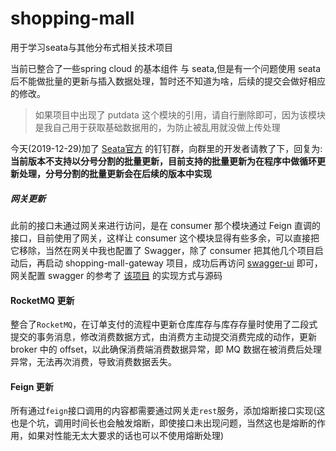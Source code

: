 # shopping-mall
用于学习seata与其他分布式相关技术项目

当前已整合了一些spring cloud 的基本组件 与 seata,但是有一个问题使用 seata 后不能做批量的更新与插入数据处理，暂时还不知道为啥，后续的提交会做好相应的修改。
> 如果项目中出现了 putdata 这个模块的引用，请自行删除即可，因为该模块是我自己用于获取基础数据用的，为防止被乱用就没做上传处理

今天(2019-12-29)加了 [Seata官方](https://seata.io/zh-cn/community/index.html) 的钉钉群，向群里的开发者请教了下，回复为:**当前版本不支持以分号分割的批量更新，目前支持的批量更新为在程序中做循环更新处理，分号分割的批量更新会在后续的版本中实现**

##### 网关更新

此前的接口未通过网关来进行访问，是在 consumer 那个模块通过 Feign 直调的接口，目前使用了网关，这样让 consumer 这个模块显得有些多余，可以直接把它移除，当然在网关中我也配置了 Swagger，除了 consumer 把其他几个项目启动后，再启动 shopping-mall-gateway 项目，成功后再访问 [swagger-ui](http://127.0.0.1:9501/swagger-ui.html) 即可，网关配置 swagger 的参考了 [该项目](https://gitee.com/wxdfun/sw ) 的实现方式与源码

#### RocketMQ 更新

整合了`RocketMQ`，在订单支付的流程中更新仓库库存与库存存量时使用了二段式提交的事务消息，修改消费数据方式，由消费方主动提交消费完成的动作，更新 broker 中的 offset，以此确保消费端消费数据异常，即 MQ 数据在被消费后处理异常，无法再次消费，导致消费数据丢失。

#### Feign 更新
所有通过`feign`接口调用的内容都需要通过网关走`rest`服务，添加熔断接口实现(这也是个坑，调用时间长也会触发熔断，即使接口未出现问题，当然这也是熔断的作用，如果对性能无太大要求的话也可以不使用熔断处理) 